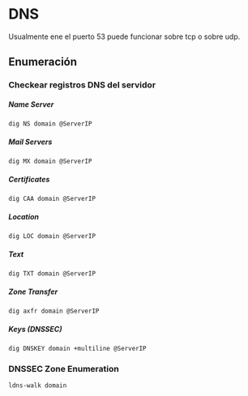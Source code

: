 # DNS
Usualmente ene el puerto 53 puede funcionar sobre tcp o sobre udp. 

## Enumeración
### Checkear registros DNS del servidor
##### Name Server
```
dig NS domain @ServerIP
```
##### Mail Servers
```
dig MX domain @ServerIP
```
##### Certificates
```	
dig CAA domain @ServerIP
```
##### Location
```
dig LOC domain @ServerIP
```
##### Text
```
dig TXT domain @ServerIP
```
##### Zone Transfer
```
dig axfr domain @ServerIP
```
##### Keys (DNSSEC)
```
dig DNSKEY domain +multiline @ServerIP
```
### DNSSEC Zone Enumeration
```
ldns-walk domain
```
